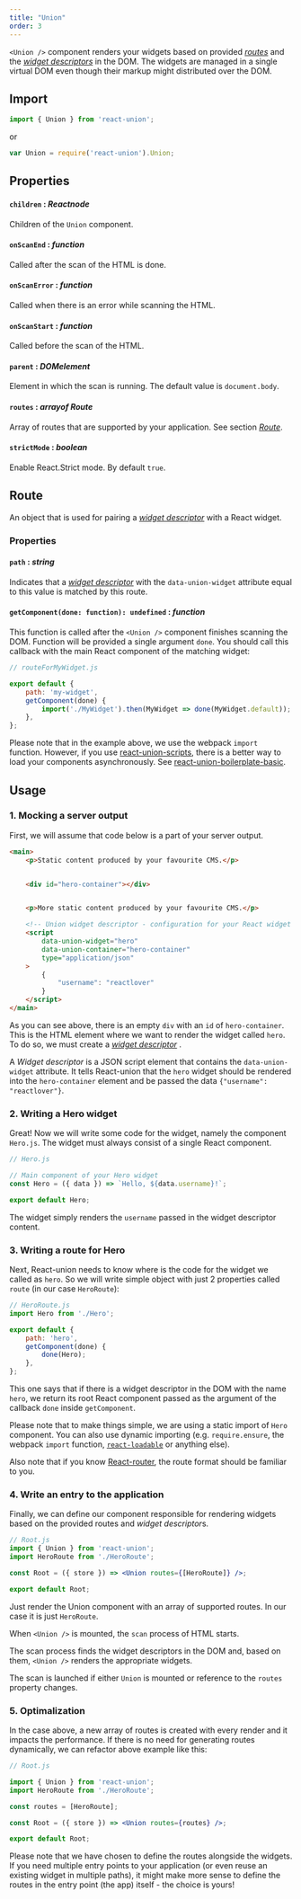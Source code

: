 ```yaml
---
title: "Union"
order: 3
---
```


`<Union />` component renders your widgets based on provided [_routes_](#route) and the [_widget descriptors_](/union-component-widget-descriptors) in the DOM. The widgets are managed in a single virtual DOM even though their markup might distributed over the DOM.

## Import

```js
import { Union } from 'react-union';
```

or

```js
var Union = require('react-union').Union;
```

## Properties

#### `children` : _Reactnode_

Children of the `Union` component.

#### `onScanEnd` : _function_
Called after the scan of the HTML is done.

#### `onScanError` : _function_
Called when there is an error while scanning the HTML.

#### `onScanStart` : _function_
Called before the scan of the HTML.

#### `parent` : _DOMelement_
Element in which the scan is running. The default value is `document.body`.

#### `routes` : _arrayof Route_
Array of routes that are supported by your application. See section [_Route_](#route).

#### `strictMode` : _boolean_
Enable React.Strict mode. By default `true`.

## Route

An object that is used for pairing a [_widget descriptor_](/union-component-widget-descriptors) with a React widget.

### Properties

#### `path` : _string_
Indicates that a [_widget descriptor_](/union-component-widget-descriptors) with the `data-union-widget` attribute equal to this value is matched by this route.

#### `getComponent(done: function): undefined` : _function_
This function is called after the `<Union />` component finishes scanning the DOM. Function will be provided a single argument
`done`. You should call this callback with the main React component of the matching widget:

```js
// routeForMyWidget.js

export default {
	path: 'my-widget',
	getComponent(done) {
		import('./MyWidget').then(MyWidget => done(MyWidget.default));
	},
};
```

Please note that in the example above, we use the webpack `import` function. However, if you use [react-union-scripts](/scripts-introduction), there is a better way to load your components asynchronously. See [react-union-boilerplate-basic](/boilerplates-basic).


## Usage

### 1. Mocking a server output

First, we will assume that code below is a part of your server output.

```html
<main>
	<p>Static content produced by your favourite CMS.</p>


	<div id="hero-container"></div>


	<p>More static content produced by your favourite CMS.</p>

	<!-- Union widget descriptor - configuration for your React widget  -->
	<script
		data-union-widget="hero"
		data-union-container="hero-container"
		type="application/json"
	>
		{
			"username": "reactlover"
		}
	</script>
</main>
```

As you can see above, there is an empty `div` with an `id` of `hero-container`. This is the HTML element where we want to render the widget called `hero`.
To do so, we must create a [_widget descriptor_](/union-component-widget-descriptors) .

A _Widget descriptor_ is a JSON script element that contains the `data-union-widget` attribute. It tells React-union that the `hero` widget should be rendered into the `hero-container` element and be passed the data `{"username": "reactlover"}`.


### 2. Writing a Hero widget

Great! Now we will write some code for the widget, namely the component `Hero.js`. The widget must always consist of a single React component.

```jsx
// Hero.js

// Main component of your Hero widget
const Hero = ({ data }) => `Hello, ${data.username}!`;

export default Hero;
```

The widget simply renders the `username` passed in the widget descriptor content.

### 3. Writing a route for Hero

Next, React-union needs to know where is the code for the widget we called as `hero`.
So we will write simple object with just 2 properties called `route` (in our case `HeroRoute`):

```js
// HeroRoute.js
import Hero from './Hero';

export default {
	path: 'hero',
	getComponent(done) {
		done(Hero);
	},
};
```

This one says that if there is a widget descriptor in the DOM with the name `hero`,
we return its root React component passed as the argument of the callback `done` inside `getComponent`.

Please note that to make things simple, we are using a static import of `Hero` component. You can also use dynamic importing (e.g. `require.ensure`, the webpack `import` function, [`react-loadable`](http://npm.im/react-loadable) or anything else).

Also note that if you know [React-router](http://npm.im/react-router), the route format should be familiar to you.

### 4. Write an entry to the application

Finally, we can define our component responsible for rendering widgets based on the provided routes and *widget descriptor*s.

```jsx
// Root.js
import { Union } from 'react-union';
import HeroRoute from './HeroRoute';

const Root = ({ store }) => <Union routes={[HeroRoute]} />;

export default Root;
```

Just render the Union component with an array of supported routes. In our case it is just `HeroRoute`.

When `<Union />` is mounted, the `scan` process of HTML starts.

The scan process finds the widget descriptors in the DOM and, based on them, `<Union />` renders the appropriate widgets.

The scan is launched if either `Union` is mounted or reference to the `routes` property changes.

### 5. Optimalization

In the case above, a new array of routes is created with every render and it impacts the performance.
If there is no need for generating routes dynamically, we can refactor above example like this:

```jsx
// Root.js

import { Union } from 'react-union';
import HeroRoute from './HeroRoute';

const routes = [HeroRoute];

const Root = ({ store }) => <Union routes={routes} />;

export default Root;
```

Please note that we have chosen to define the routes alongside the widgets. If you need multiple entry points to your application (or even reuse an existing widget in multiple paths), it might make more sense to define the routes in the entry point (the app) itself - the choice is yours!

